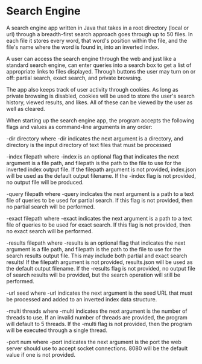 # Search Engine

A search engine app written in Java that takes in a root directory (local or url) through a breadth-first search approach goes through up to 50 files. In each file it stores every word, that word's position within the file, and the file's name where the word is found in, into an inverted index. 

A user can access the search engine through the web and just like a standard search engine, can enter queries into a search box to get a list of appropriate links to files displayed. Through buttons the user may turn on or off: partial search, exact search, and private browsing.

The app also keeps track of user activity through cookies. As long as private browsing is disabled, cookies will be used to store the user's search history, viewed results, and likes. All of these can be viewed by the user as well as cleared.

When starting up the search engine app, the program accepts the following flags and values as command-line arguments in any order:

-dir directory where -dir indicates the next argument is a directory, and directory is the input directory of text files that must be processed

-index filepath where -index is an optional flag that indicates the next argument is a file path, and filepath is the path to the file to use for the inverted index output file. If the filepath argument is not provided, index.json will be used as the default output filename. If the -index flag is not provided, no output file will be produced.

-query filepath where -query indicates the next argument is a path to a text file of queries to be used for partial search. If this flag is not provided, then no partial search will be performed.

-exact filepath where -exact indicates the next argument is a path to a text file of queries to be used for exact search. If this flag is not provided, then no exact search will be performed.

-results filepath where -results is an optional flag that indicates the next argument is a file path, and filepath is the path to the file to use for the search results output file. This may include both partial and exact search results! If the filepath argument is not provided, results.json will be used as the default output filename. If the -results flag is not provided, no output file of search results will be provided, but the search operation will still be performed.

-url seed where -url indicates the next argument is the seed URL that must be processed and added to an inverted index data structure.

-multi threads where -multi indicates the next argument is the number of threads to use. If an invalid number of threads are provided, the program will default to 5 threads. If the -multi flag is not provided, then the program will be executed through a single thread.

-port num where -port indicates the next argument is the port the web server should use to accept socket connections. 8080 will be the default value if one is not provided.
